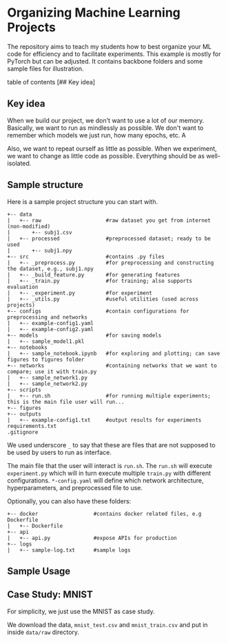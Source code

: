 # Organizing Machine Learning Projects
The repository aims to teach my students how to best organize your ML code for efficiency and to facilitate experiments.  This example is mostly for PyTorch but can be adjusted.  It contains backbone folders and some sample files for illustration.

table of contents
    [## Key idea]

## Key idea

When we build our project, we don't want to use a lot of our memory.  Basically, we want to run as mindlessly as possible.  We don't want to remember which models we just run, how many epochs, etc.   A

Also, we want to repeat ourself as little as possible.  When we experiment, we want to change as little code as possible.    Everything should be as well-isolated.  

## Sample structure

Here is a sample project structure you can start with.

    +-- data                    
    |   +-- raw                     #raw dataset you get from internet (non-modified)
    |       +-- subj1.csv
    |   +-- processed               #preprocessed dataset; ready to be used
    |       +-- subj1.npy       
    +-- src                         #contains .py files
    |   +-- _preprocess.py          #for preprocessing and constructing the dataset, e.g., subj1.npy
    |   +-- _build_feature.py       #for generating features
    |   +-- _train.py               #for training; also supports evaluation
    |   +-- _experiment.py          #for experiment
    |   +-- _utils.py               #useful utilities (used across projects)
    +-- configs                     #contain configurations for preprocessing and networks
    |   +-- example-config1.yaml
    |   +-- example-config2.yaml
    +-- models                      #for saving models
    |   +-- sample_model1.pkl
    +-- notebooks
    |   +-- sample_notebook.ipynb   #for exploring and plotting; can save figures to figures folder
    +-- networks                    #containing networks that we want to compare; use it with train.py
    |   +-- sample_network1.py  
    |   +-- sample_network2.py
    +-- scripts
    |   +-- run.sh                  #for running multiple experiments; this is the main file user will run...
    +-- figures
    +-- outputs
    |   +-- example-config1.txt     #output results for experiments
    requirements.txt
    .gitignore

We used underscore `_` to say that these are files that are not supposed to be used by users to run as interface.  

The main file that the user will interact is `run.sh`.  The `run.sh` will execute `experiment.py` which will in turn execute multiple `train.py` with different configurations.  `*-config.yaml` will define which network architecture, hyperparameters, and preprocessed file to use. 

Optionally, you can also have these folders:

    +-- docker                  #contains docker related files, e.g Dockerfile
    |   +-- Dockerfile
    +-- api
    |   +-- api.py              #expose APIs for production
    +-- logs
    |   +-- sample-log.txt      #sample logs

## Sample Usage


 ## Case Study: MNIST

 For simplicity, we just use the MNIST as case study.

 We download the data, `mnist_test.csv` and `mnist_train.csv` and put in inside `data/raw` directory.

